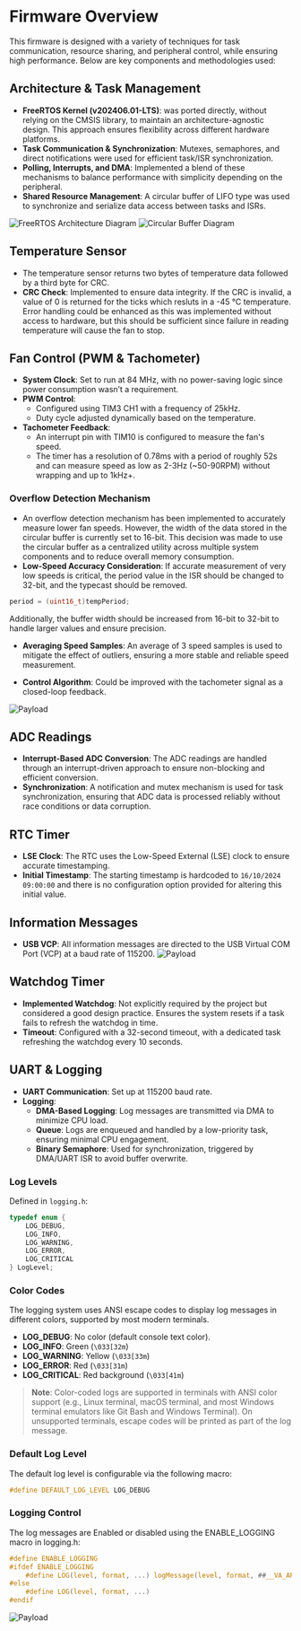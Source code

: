 # Firmware Overview

This firmware is designed with a variety of techniques for task communication, resource sharing, and peripheral control, while ensuring high performance. Below are key components and methodologies used:

## Architecture & Task Management
- **FreeRTOS Kernel (v202406.01-LTS)**: was ported directly, without relying on the CMSIS library, to maintain an architecture-agnostic design. This approach ensures flexibility across different hardware platforms.
- **Task Communication & Synchronization**: Mutexes, semaphores, and direct notifications were used for efficient task/ISR synchronization.
- **Polling, Interrupts, and DMA**: Implemented a blend of these mechanisms to balance performance with simplicity depending on the peripheral.
- **Shared Resource Management**: A circular buffer of LIFO type was used to synchronize and serialize data access between tasks and ISRs.

![FreeRTOS Architecture Diagram](./images/taskArch.png)
![Circular Buffer Diagram](./images/buf.png)

## Temperature Sensor
- The temperature sensor returns two bytes of temperature data followed by a third byte for CRC.
- **CRC Check**: Implemented to ensure data integrity. If the CRC is invalid, a value of 0 is returned for the ticks which resluts in a -45 °C temperature. Error handling could be enhanced as this was implemented without access to hardware, but this should be sufficient since failure in reading temperature will cause the fan to stop.

## Fan Control (PWM & Tachometer)
- **System Clock**: Set to run at 84 MHz, with no power-saving logic since power consumption wasn’t a requirement.
- **PWM Control**:
  - Configured using TIM3 CH1 with a frequency of 25kHz.
  - Duty cycle adjusted dynamically based on the temperature.
- **Tachometer Feedback**:
  - An interrupt pin with TIM10 is configured to measure the fan's speed.
  - The timer has a resolution of 0.78ms with a period of roughly 52s and can measure speed as low as 2-3Hz (~50-90RPM) without wrapping and up to 1kHz+.
### Overflow Detection Mechanism
- An overflow detection mechanism has been implemented to accurately measure lower fan speeds. However, the width of the data stored in the circular buffer is currently set to 16-bit. This decision was made to use the circular buffer as a centralized utility across multiple system components and to reduce overall memory consumption.
- **Low-Speed Accuracy Consideration**: If accurate measurement of very low speeds is critical, the period value in the ISR should be changed to 32-bit, and the typecast should be removed. 
```c
period = (uint16_t)tempPeriod;
```
Additionally, the buffer width should be increased from 16-bit to 32-bit to handle larger values and ensure precision.
- **Averaging Speed Samples**: An average of 3 speed samples is used to mitigate the effect of outliers, ensuring a more stable and reliable speed measurement.

- **Control Algorithm**: Could be improved with the tachometer signal as a closed-loop feedback.

![Payload](./images/clk.png)

## ADC Readings
- **Interrupt-Based ADC Conversion**: The ADC readings are handled through an interrupt-driven approach to ensure non-blocking and efficient conversion.
- **Synchronization**: A notification and mutex mechanism is used for task synchronization, ensuring that ADC data is processed reliably without race conditions or data corruption.

## RTC Timer
- **LSE Clock**: The RTC uses the Low-Speed External (LSE) clock to ensure accurate timestamping.
- **Initial Timestamp**: The starting timestamp is hardcoded to `16/10/2024 09:00:00` and there is no configuration option provided for altering this initial value.

## Information Messages
- **USB VCP**: All information messages are directed to the USB Virtual COM Port (VCP) at a baud rate of 115200.
![Payload](./images/payload.png)

## Watchdog Timer
- **Implemented Watchdog**: Not explicitly required by the project but considered a good design practice. Ensures the system resets if a task fails to refresh the watchdog in time.
- **Timeout**: Configured with a 32-second timeout, with a dedicated task refreshing the watchdog every 10 seconds.

## UART & Logging
- **UART Communication**: Set up at 115200 baud rate.
- **Logging**:
  - **DMA-Based Logging**: Log messages are transmitted via DMA to minimize CPU load.
  - **Queue**: Logs are enqueued and handled by a low-priority task, ensuring minimal CPU engagement.
  - **Binary Semaphore**: Used for synchronization, triggered by DMA/UART ISR to avoid buffer overwrite.

### Log Levels
Defined in `logging.h`:
```c
typedef enum {
    LOG_DEBUG,
    LOG_INFO,
    LOG_WARNING,
    LOG_ERROR,
    LOG_CRITICAL
} LogLevel;
```
### Color Codes
The logging system uses ANSI escape codes to display log messages in different colors, supported by most modern terminals.

- **LOG_DEBUG**: No color (default console text color).
- **LOG_INFO**: Green (`\033[32m`)
- **LOG_WARNING**: Yellow (`\033[33m`)
- **LOG_ERROR**: Red (`\033[31m`)
- **LOG_CRITICAL**: Red background (`\033[41m`)

> **Note**: Color-coded logs are supported in terminals with ANSI color support (e.g., Linux terminal, macOS terminal, and most Windows terminal emulators like Git Bash and Windows Terminal). On unsupported terminals, escape codes will be printed as part of the log message.

### Default Log Level
The default log level is configurable via the following macro:
```c
#define DEFAULT_LOG_LEVEL LOG_DEBUG
```
### Logging Control
The log messages are Enabled or disabled using the ENABLE_LOGGING macro in logging.h:
```c
#define ENABLE_LOGGING
#ifdef ENABLE_LOGGING
    #define LOG(level, format, ...) logMessage(level, format, ##__VA_ARGS__)
#else
    #define LOG(level, format, ...)
#endif
```
![Payload](./images/log.png)
